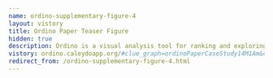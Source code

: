 ```yaml
---
name: ordino-supplementary-figure-4
layout: vistory
title: Ordino Paper Teaser Figure
hidden: true
description: Ordino is a visual analysis tool for ranking and exploring genes, cell lines, and tissue samples.
vistory: ordino.caleydoapp.org/#clue_graph=ordinoPaperCaseStudy14M1Am&clue_state=80
redirect_from: /ordino-supplementary-figure-4.html
---
```

